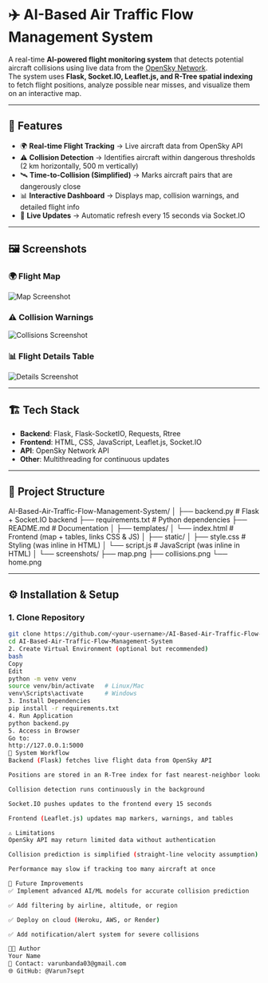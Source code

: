 # ✈️ AI-Based Air Traffic Flow Management System

A real-time **AI-powered flight monitoring system** that detects potential aircraft collisions using live data from the [OpenSky Network](https://opensky-network.org/).  
The system uses **Flask, Socket.IO, Leaflet.js, and R-Tree spatial indexing** to fetch flight positions, analyze possible near misses, and visualize them on an interactive map.

---

## 🚀 Features
- 🌍 **Real-time Flight Tracking** → Live aircraft data from OpenSky API  
- ⚠️ **Collision Detection** → Identifies aircraft within dangerous thresholds (2 km horizontally, 500 m vertically)  
- 🛰 **Time-to-Collision (Simplified)** → Marks aircraft pairs that are dangerously close  
- 📊 **Interactive Dashboard** → Displays map, collision warnings, and detailed flight info  
- 🔄 **Live Updates** → Automatic refresh every 15 seconds via Socket.IO  

---

## 🖼 Screenshots
### 🌍 Flight Map  
![Map Screenshot](<img width="1316" height="600" alt="screenshotsmap png" src="https://github.com/user-attachments/assets/15349807-183c-409f-81f1-e9094fc77478" />
)

### ⚠️ Collision Warnings  
![Collisions Screenshot](<img width="697" height="343" alt="screenshotscollisions png" src="https://github.com/user-attachments/assets/2941e269-8fb7-4772-83cc-083adb7024ec" />
)

### 📊 Flight Details Table  
![Details Screenshot](<img width="659" height="398" alt="screenshotshome png" src="https://github.com/user-attachments/assets/40ef9f6f-8c98-4411-823e-2cf16d02a5db" />
)

---

## 🏗 Tech Stack
- **Backend**: Flask, Flask-SocketIO, Requests, Rtree  
- **Frontend**: HTML, CSS, JavaScript, Leaflet.js, Socket.IO  
- **API**: OpenSky Network API  
- **Other**: Multithreading for continuous updates  

---

## 📂 Project Structure
AI-Based-Air-Traffic-Flow-Management-System/
│
├── backend.py # Flask + Socket.IO backend
├── requirements.txt # Python dependencies
├── README.md # Documentation
│
├── templates/
│ └── index.html # Frontend (map + tables, links CSS & JS)
│
├── static/
│ ├── style.css # Styling (was inline in HTML)
│ └── script.js # JavaScript (was inline in HTML)
│
└── screenshots/
├── map.png
├── collisions.png
└── home.png



---

## ⚙️ Installation & Setup

### 1. Clone Repository
```bash
git clone https://github.com/<your-username>/AI-Based-Air-Traffic-Flow-Management-System.git
cd AI-Based-Air-Traffic-Flow-Management-System
2. Create Virtual Environment (optional but recommended)
bash
Copy
Edit
python -m venv venv
source venv/bin/activate   # Linux/Mac
venv\Scripts\activate      # Windows
3. Install Dependencies
pip install -r requirements.txt
4. Run Application
python backend.py
5. Access in Browser
Go to:
http://127.0.0.1:5000
📐 System Workflow
Backend (Flask) fetches live flight data from OpenSky API

Positions are stored in an R-Tree index for fast nearest-neighbor lookup

Collision detection runs continuously in the background

Socket.IO pushes updates to the frontend every 15 seconds

Frontend (Leaflet.js) updates map markers, warnings, and tables

⚠️ Limitations
OpenSky API may return limited data without authentication

Collision prediction is simplified (straight-line velocity assumption)

Performance may slow if tracking too many aircraft at once

📌 Future Improvements
✅ Implement advanced AI/ML models for accurate collision prediction

✅ Add filtering by airline, altitude, or region

✅ Deploy on cloud (Heroku, AWS, or Render)

✅ Add notification/alert system for severe collisions

👨‍💻 Author
Your Name
📧 Contact: varunbanda03@gmail.com
🌐 GitHub: @Varun7sept
